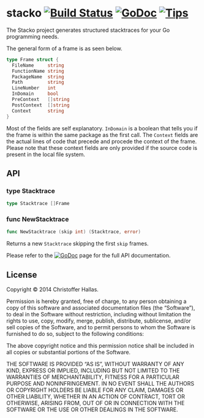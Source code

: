 # stacko [![Build Status](https://travis-ci.org/hallas/stacko.svg?branch=master)](https://travis-ci.org/hallas/stacko) [![GoDoc](https://godoc.org/github.com/hallas/stacko?status.svg)](https://godoc.org/github.com/hallas/stacko) [![Tips](https://img.shields.io/gratipay/hallas.svg)](https://gratipay.com/hallas)

The Stacko project generates structured stacktraces for your Go programming
needs.

The general form of a frame is as seen below.

```go
type Frame struct {
  FileName     string
  FunctionName string
  PackageName  string
  Path         string
  LineNumber   int
  InDomain     bool
  PreContext   []string
  PostContext  []string
  Context      string
}
```

Most of the fields are self explanatory. `InDomain` is a boolean that tells you
if the frame is within the same package as the first call. The `Context` fields
are the actual lines of code that precede and procede the context of the frame.
Please note that these context fields are only provided if the source code is
present in the local file system.

## API

### type Stacktrace

```go
type Stacktrace []Frame
```

### func NewStacktrace

```go
func NewStacktrace (skip int) (Stacktrace, error)
```

Returns a new `Stacktrace` skipping the first `skip` frames.

Please refer to the [![GoDoc](https://godoc.org/github.com/hallas/stacko?status.svg)](https://godoc.org/github.com/hallas/stacko)
page for the full API documentation.

## License

Copyright © 2014 Christoffer Hallas.

Permission is hereby granted, free of charge, to any person obtaining a copy of this software and associated documentation files (the “Software”), to deal in the Software without restriction, including without limitation the rights to use, copy, modify, merge, publish, distribute, sublicense, and/or sell copies of the Software, and to permit persons to whom the Software is furnished to do so, subject to the following conditions:

The above copyright notice and this permission notice shall be included in all copies or substantial portions of the Software.

THE SOFTWARE IS PROVIDED “AS IS”, WITHOUT WARRANTY OF ANY KIND, EXPRESS OR IMPLIED, INCLUDING BUT NOT LIMITED TO THE WARRANTIES OF MERCHANTABILITY, FITNESS FOR A PARTICULAR PURPOSE AND NONINFRINGEMENT. IN NO EVENT SHALL THE AUTHORS OR COPYRIGHT HOLDERS BE LIABLE FOR ANY CLAIM, DAMAGES OR OTHER LIABILITY, WHETHER IN AN ACTION OF CONTRACT, TORT OR OTHERWISE, ARISING FROM, OUT OF OR IN CONNECTION WITH THE SOFTWARE OR THE USE OR OTHER DEALINGS IN THE SOFTWARE.
